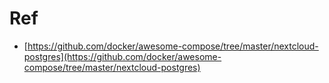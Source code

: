 # Ref
- [https://github.com/docker/awesome-compose/tree/master/nextcloud-postgres](https://github.com/docker/awesome-compose/tree/master/nextcloud-postgres)
